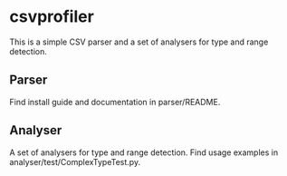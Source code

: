 # csvprofiler
This is a simple CSV parser and a set of analysers for type and range detection.

## Parser
Find install guide and documentation in parser/README.

## Analyser
A set of analysers for type and range detection.
Find usage examples in analyser/test/ComplexTypeTest.py.
